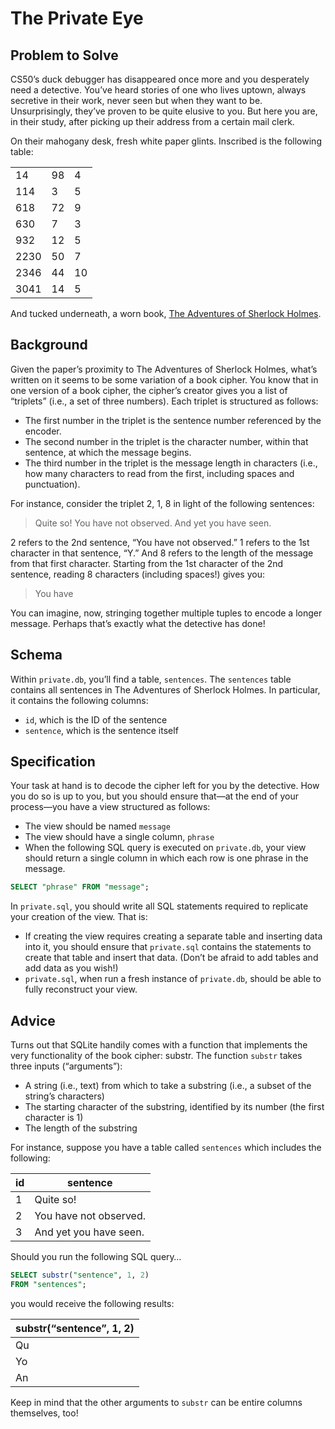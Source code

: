 # The Private Eye
## Problem to Solve
CS50’s duck debugger has disappeared once more and you desperately need a detective. You’ve heard stories of one who lives uptown, always secretive in their work, never seen but when they want to be. Unsurprisingly, they’ve proven to be quite elusive to you. But here you are, in their study, after picking up their address from a certain mail clerk.

On their mahogany desk, fresh white paper glints. Inscribed is the following table:

||||
|-|-|-|
|14|98|4|
|114|3|5|
|618|72|9|
|630|7|3|
|932|12|5|
|2230|50|7|
|2346|44|10|
|3041|14|5|

And tucked underneath, a worn book, <u>The Adventures of Sherlock Holmes</u>.

## Background
Given the paper’s proximity to The Adventures of Sherlock Holmes, what’s written on it seems to be some variation of a book cipher. You know that in one version of a book cipher, the cipher’s creator gives you a list of “triplets” (i.e., a set of three numbers). Each triplet is structured as follows:

- The first number in the triplet is the sentence number referenced by the encoder.
- The second number in the triplet is the character number, within that sentence, at which the message begins.
- The third number in the triplet is the message length in characters (i.e., how many characters to read from the first, including spaces and punctuation).

For instance, consider the triplet 2, 1, 8 in light of the following sentences:

> Quite so! You have not observed. And yet you have seen.

2 refers to the 2nd sentence, “You have not observed.” 1 refers to the 1st character in that sentence, “Y.” And 8 refers to the length of the message from that first character. Starting from the 1st character of the 2nd sentence, reading 8 characters (including spaces!) gives you:

> You have

You can imagine, now, stringing together multiple tuples to encode a longer message. Perhaps that’s exactly what the detective has done!

## Schema
Within `private.db`, you’ll find a table, `sentences`. The `sentences` table contains all sentences in The Adventures of Sherlock Holmes. In particular, it contains the following columns:

- `id`, which is the ID of the sentence
- `sentence`, which is the sentence itself

## Specification
Your task at hand is to decode the cipher left for you by the detective. How you do so is up to you, but you should ensure that—at the end of your process—you have a view structured as follows:

- The view should be named `message`
- The view should have a single column, `phrase`
- When the following SQL query is executed on `private.db`, your view should return a single column in which each row is one phrase in the message.

```sql
SELECT "phrase" FROM "message";
```

In `private.sql`, you should write all SQL statements required to replicate your creation of the view. That is:

- If creating the view requires creating a separate table and inserting data into it, you should ensure that `private.sql` contains the statements to create that table and insert that data. (Don’t be afraid to add tables and add data as you wish!)
- `private.sql`, when run a fresh instance of `private.db`, should be able to fully reconstruct your view.

## Advice
Turns out that SQLite handily comes with a function that implements the very functionality of the book cipher: substr. The function `substr` takes three inputs (“arguments”):

- A string (i.e., text) from which to take a substring (i.e., a subset of the string’s characters)
- The starting character of the substring, identified by its number (the first character is 1)
- The length of the substring

For instance, suppose you have a table called `sentences` which includes the following:

|id|sentence|
|-|-|
|1|Quite so!|
|2|You have not observed.|
|3|And yet you have seen.|

Should you run the following SQL query…

```sql
SELECT substr("sentence", 1, 2)
FROM "sentences";
```
you would receive the following results:

|substr(“sentence”, 1, 2)|
|-|
|Qu|
|Yo|
|An|

Keep in mind that the other arguments to `substr` can be entire columns themselves, too!
